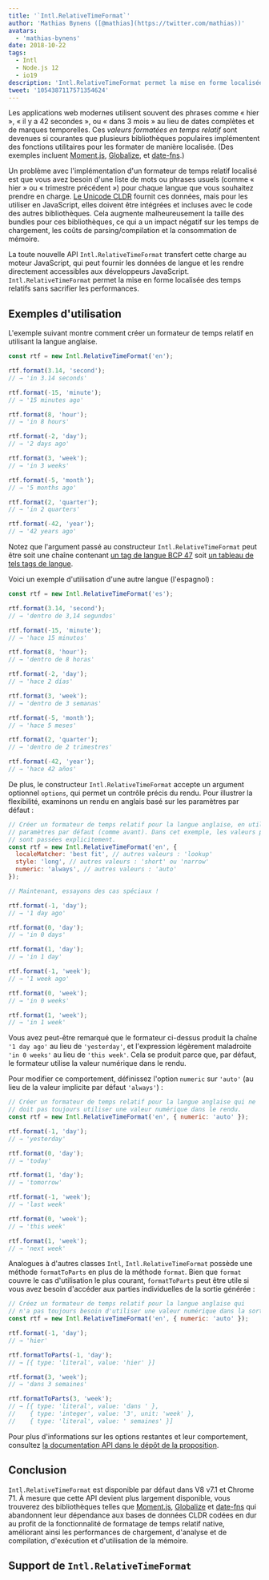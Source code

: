 ```yaml
---
title: '`Intl.RelativeTimeFormat`'
author: 'Mathias Bynens ([@mathias](https://twitter.com/mathias))'
avatars:
  - 'mathias-bynens'
date: 2018-10-22
tags:
  - Intl
  - Node.js 12
  - io19
description: 'Intl.RelativeTimeFormat permet la mise en forme localisée des temps relatifs sans sacrifier les performances.'
tweet: '1054387117571354624'
---
```

Les applications web modernes utilisent souvent des phrases comme « hier », « il y a 42 secondes », ou « dans 3 mois » au lieu de dates complètes et de marques temporelles. Ces _valeurs formatées en temps relatif_ sont devenues si courantes que plusieurs bibliothèques populaires implémentent des fonctions utilitaires pour les formater de manière localisée. (Des exemples incluent [Moment.js](https://momentjs.com/), [Globalize](https://github.com/globalizejs/globalize), et [date-fns](https://date-fns.org/docs/).)

<!--truncate-->
Un problème avec l'implémentation d'un formateur de temps relatif localisé est que vous avez besoin d'une liste de mots ou phrases usuels (comme « hier » ou « trimestre précédent ») pour chaque langue que vous souhaitez prendre en charge. [Le Unicode CLDR](http://cldr.unicode.org/) fournit ces données, mais pour les utiliser en JavaScript, elles doivent être intégrées et incluses avec le code des autres bibliothèques. Cela augmente malheureusement la taille des bundles pour ces bibliothèques, ce qui a un impact négatif sur les temps de chargement, les coûts de parsing/compilation et la consommation de mémoire.

La toute nouvelle API `Intl.RelativeTimeFormat` transfert cette charge au moteur JavaScript, qui peut fournir les données de langue et les rendre directement accessibles aux développeurs JavaScript. `Intl.RelativeTimeFormat` permet la mise en forme localisée des temps relatifs sans sacrifier les performances.

## Exemples d'utilisation

L'exemple suivant montre comment créer un formateur de temps relatif en utilisant la langue anglaise.

```js
const rtf = new Intl.RelativeTimeFormat('en');

rtf.format(3.14, 'second');
// → 'in 3.14 seconds'

rtf.format(-15, 'minute');
// → '15 minutes ago'

rtf.format(8, 'hour');
// → 'in 8 hours'

rtf.format(-2, 'day');
// → '2 days ago'

rtf.format(3, 'week');
// → 'in 3 weeks'

rtf.format(-5, 'month');
// → '5 months ago'

rtf.format(2, 'quarter');
// → 'in 2 quarters'

rtf.format(-42, 'year');
// → '42 years ago'
```

Notez que l'argument passé au constructeur `Intl.RelativeTimeFormat` peut être soit une chaîne contenant [un tag de langue BCP 47](https://tools.ietf.org/html/rfc5646) soit [un tableau de tels tags de langue](https://developer.mozilla.org/en-US/docs/Web/JavaScript/Reference/Global_Objects/Intl#Locale_identification_and_negotiation).

Voici un exemple d'utilisation d'une autre langue (l'espagnol) :

```js
const rtf = new Intl.RelativeTimeFormat('es');

rtf.format(3.14, 'second');
// → 'dentro de 3,14 segundos'

rtf.format(-15, 'minute');
// → 'hace 15 minutos'

rtf.format(8, 'hour');
// → 'dentro de 8 horas'

rtf.format(-2, 'day');
// → 'hace 2 días'

rtf.format(3, 'week');
// → 'dentro de 3 semanas'

rtf.format(-5, 'month');
// → 'hace 5 meses'

rtf.format(2, 'quarter');
// → 'dentro de 2 trimestres'

rtf.format(-42, 'year');
// → 'hace 42 años'
```

De plus, le constructeur `Intl.RelativeTimeFormat` accepte un argument optionnel `options`, qui permet un contrôle précis du rendu. Pour illustrer la flexibilité, examinons un rendu en anglais basé sur les paramètres par défaut :

```js
// Créer un formateur de temps relatif pour la langue anglaise, en utilisant les
// paramètres par défaut (comme avant). Dans cet exemple, les valeurs par défaut
// sont passées explicitement.
const rtf = new Intl.RelativeTimeFormat('en', {
  localeMatcher: 'best fit', // autres valeurs : 'lookup'
  style: 'long', // autres valeurs : 'short' ou 'narrow'
  numeric: 'always', // autres valeurs : 'auto'
});

// Maintenant, essayons des cas spéciaux !

rtf.format(-1, 'day');
// → '1 day ago'

rtf.format(0, 'day');
// → 'in 0 days'

rtf.format(1, 'day');
// → 'in 1 day'

rtf.format(-1, 'week');
// → '1 week ago'

rtf.format(0, 'week');
// → 'in 0 weeks'

rtf.format(1, 'week');
// → 'in 1 week'
```

Vous avez peut-être remarqué que le formateur ci-dessus produit la chaîne `'1 day ago'` au lieu de `'yesterday'`, et l'expression légèrement maladroite `'in 0 weeks'` au lieu de `'this week'`. Cela se produit parce que, par défaut, le formateur utilise la valeur numérique dans le rendu.

Pour modifier ce comportement, définissez l'option `numeric` sur `'auto'` (au lieu de la valeur implicite par défaut `'always'`) :

```js
// Créer un formateur de temps relatif pour la langue anglaise qui ne
// doit pas toujours utiliser une valeur numérique dans le rendu.
const rtf = new Intl.RelativeTimeFormat('en', { numeric: 'auto' });

rtf.format(-1, 'day');
// → 'yesterday'

rtf.format(0, 'day');
// → 'today'

rtf.format(1, 'day');
// → 'tomorrow'

rtf.format(-1, 'week');
// → 'last week'

rtf.format(0, 'week');
// → 'this week'

rtf.format(1, 'week');
// → 'next week'
```

Analogues à d'autres classes `Intl`, `Intl.RelativeTimeFormat` possède une méthode `formatToParts` en plus de la méthode `format`. Bien que `format` couvre le cas d'utilisation le plus courant, `formatToParts` peut être utile si vous avez besoin d'accéder aux parties individuelles de la sortie générée :

```js
// Créez un formateur de temps relatif pour la langue anglaise qui
// n'a pas toujours besoin d'utiliser une valeur numérique dans la sortie.
const rtf = new Intl.RelativeTimeFormat('en', { numeric: 'auto' });

rtf.format(-1, 'day');
// → 'hier'

rtf.formatToParts(-1, 'day');
// → [{ type: 'literal', value: 'hier' }]

rtf.format(3, 'week');
// → 'dans 3 semaines'

rtf.formatToParts(3, 'week');
// → [{ type: 'literal', value: 'dans ' },
//    { type: 'integer', value: '3', unit: 'week' },
//    { type: 'literal', value: ' semaines' }]
```

Pour plus d'informations sur les options restantes et leur comportement, consultez [la documentation API dans le dépôt de la proposition](https://github.com/tc39/proposal-intl-relative-time#api).

## Conclusion

`Intl.RelativeTimeFormat` est disponible par défaut dans V8 v7.1 et Chrome 71. À mesure que cette API devient plus largement disponible, vous trouverez des bibliothèques telles que [Moment.js](https://momentjs.com/), [Globalize](https://github.com/globalizejs/globalize) et [date-fns](https://date-fns.org/docs/) qui abandonnent leur dépendance aux bases de données CLDR codées en dur au profit de la fonctionnalité de formatage de temps relatif native, améliorant ainsi les performances de chargement, d'analyse et de compilation, d'exécution et d'utilisation de la mémoire.

## Support de `Intl.RelativeTimeFormat`

<feature-support chrome="71 /blog/v8-release-71#javascript-language-features"
                 firefox="65"
                 safari="14"
                 nodejs="12 https://twitter.com/mathias/status/1120700101637353473"
                 babel="non"></feature-support>
